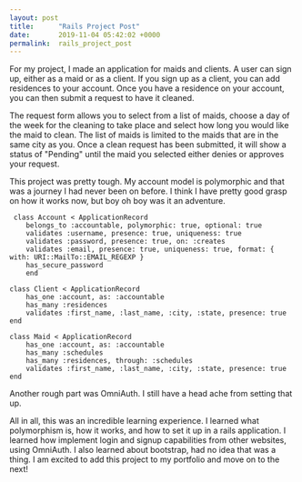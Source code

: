 ```yaml
---
layout: post
title:      "Rails Project Post"
date:       2019-11-04 05:42:02 +0000
permalink:  rails_project_post
---
```


 For my project, I made an application for maids and clients. A user can sign up, either as a maid or as a client. If you sign up as a client, you can add residences to your account. Once you have a residence on your account, you can then submit a request to have it cleaned. 
 
 The request form allows you to select from a list of maids, choose a day of the week for the cleaning to take place and select how long you would like the maid to clean. The list of maids is limited to the maids that are in the same city as you. Once a clean request has been submitted, it will show a status of "Pending" until the maid you selected either denies or approves your request. 
 
 This project was pretty tough. My account model is polymorphic and that was a journey I had never been on before. I think I have  pretty good grasp on how it works now, but boy oh boy was it an adventure.
 
```
 class Account < ApplicationRecord
    belongs_to :accountable, polymorphic: true, optional: true
    validates :username, presence: true, uniqueness: true
    validates :password, presence: true, on: :creates
    validates :email, presence: true, uniqueness: true, format: { with: URI::MailTo::EMAIL_REGEXP }
    has_secure_password
	end
	
class Client < ApplicationRecord
    has_one :account, as: :accountable
    has_many :residences
    validates :first_name, :last_name, :city, :state, presence: true
end

class Maid < ApplicationRecord
    has_one :account, as: :accountable
    has_many :schedules
    has_many :residences, through: :schedules
    validates :first_name, :last_name, :city, :state, presence: true
end
``` 

Another rough part was OmniAuth. I still have a head ache from setting that up.

All in all, this was an incredible learning experience. I learned what polymorphism is, how it works, and how to set it up in a rails application. I learned how implement login and signup capabilities from other websites, using OmniAuth. I also learned about bootstrap, had no idea that was a thing. I am excited to add this project to my portfolio and move on to the next! 

